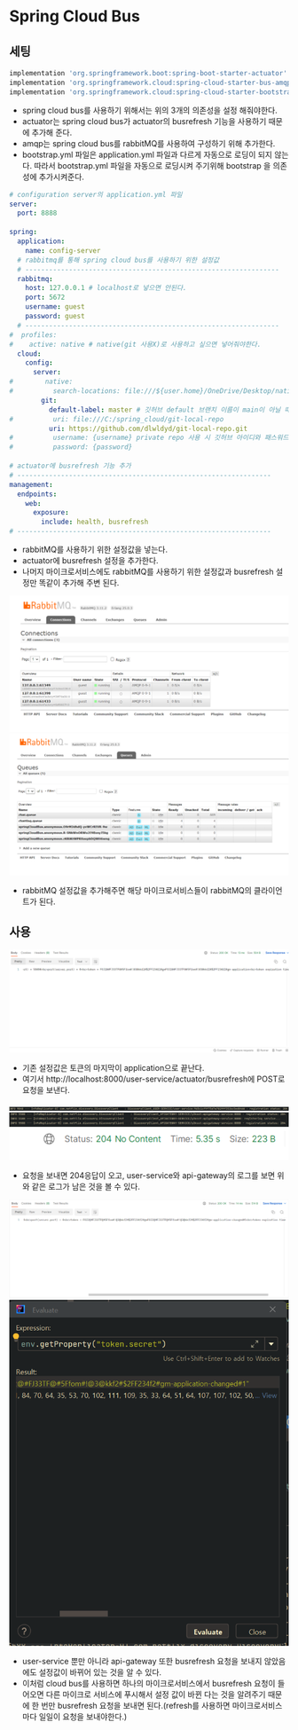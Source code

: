 # Spring Cloud Bus
## 세팅
```gradle
implementation 'org.springframework.boot:spring-boot-starter-actuator'
implementation 'org.springframework.cloud:spring-cloud-starter-bus-amqp'
implementation 'org.springframework.cloud:spring-cloud-starter-bootstrap'
```
* spring cloud bus를 사용하기 위해서는 위의 3개의 의존성을 설정 해줘야한다.
* actuator는 spring cloud bus가 actuator의 busrefresh 기능을 사용하기 때문에 추가해 준다.
* amqp는 spring cloud bus를 rabbitMQ를 사용하여 구성하기 위해 추가한다.
* bootstrap.yml 파일은 application.yml 파일과 다르게 자동으로 로딩이 되지 않는다. 따라서 bootstrap.yml 파일을 자동으로 로딩시켜 주기위해 bootstrap 을 의존성에 추가시켜준다.
```yml
# configuration server의 application.yml 파일
server:
  port: 8888

spring:
  application:
    name: config-server
  # rabbitmq를 통해 spring cloud bus를 사용하기 위한 설정값
  # ----------------------------------------------------------------
  rabbitmq:
    host: 127.0.0.1 # localhost로 넣으면 안된다.
    port: 5672
    username: guest
    password: guest
  # ---------------------------------------------------------------- 
#  profiles:
#    active: native # native(git 사용X)로 사용하고 싶으면 넣어줘야한다.
  cloud:
    config:
      server:
#        native:
#          search-locations: file:///${user.home}/OneDrive/Desktop/native-file-repo # 깃으로 관리 안해도됨
        git:
          default-label: master # 깃허브 default 브랜치 이름이 main이 아닐 때 적어주자
#          uri: file:///C:/spring_cloud/git-local-repo
          uri: https://github.com/dlwldyd/git-local-repo.git
#          username: {username} private repo 사용 시 깃허브 아이디와 패스워드를 넣어줘야한다.
#          password: {password}

# actuator에 busrefresh 기능 추가
# ----------------------------------------------------------------
management:
  endpoints:
    web:
      exposure:
        include: health, busrefresh
# ----------------------------------------------------------------        
```
* rabbitMQ를 사용하기 위한 설정값을 넣는다.
* actuator에 busrefresh 설정을 추가한다.
* 나머지 마이크로서비스에도 rabbitMQ를 사용하기 위한 설정값과 busrefresh 설정만 똑같이 추가해 주변 된다.
<img src="../img/rabbitmq-connection.png"/>
<img src="../img/rabbitmq-queue.png"/>

* rabbitMQ 설정값을 추가해주면 해당 마이크로서비스들이 rabbitMQ의 클라이언트가 된다.
## 사용
<img src="../img/user-service-secret-prechanged.png"/>

* 기존 설정값은 토큰의 마지막이 application으로 끝난다.
* 여기서 http://localhost:8000/user-service/actuator/busrefresh에 POST로 요청을 보낸다.

<img src="../img/user-serivce-refresh.png"/>
<img src="../img/api-gateway-refresh.png"/>
<img src="../img/bus-refresh.png"/>

* 요청을 보내면 204응답이 오고, user-service와 api-gateway의 로그를 보면 위와 같은 로그가 남은 것을 볼 수 있다.

<img src="../img/user-service-secret-changed.png"/>
<img src="../img/api-gateway-secret.png"/>

* user-service 뿐만 아니라 api-gateway 또한 busrefresh 요청을 보내지 않았음에도 설정값이 바뀌어 있는 것을 알 수 있다.
* 이처럼 cloud bus를 사용하면 하나의 마이크로서비스에서 busrefresh 요청이 들어오면 다른 마이크로 서비스에 푸시해서 설정 값이 바뀐 다는 것을 알려주기 때문에 한 번만 busrefresh 요청을 보내면 된다.(refresh를 사용하면 마이크로서비스마다 일일이 요청을 보내야한다.)